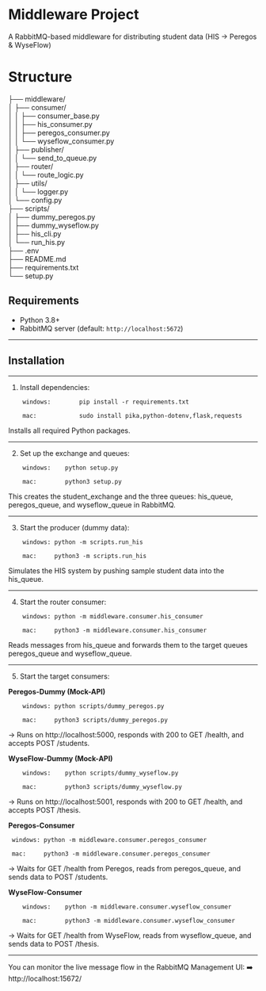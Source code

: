 # Middleware Project  
A RabbitMQ-based middleware for distributing student data (HIS → Peregos & WyseFlow)

# Structure
├── middleware/  
│   ├── consumer/  
│   │   ├── consumer_base.py  
│   │   ├── his_consumer.py  
│   │   ├── peregos_consumer.py  
│   │   └── wyseflow_consumer.py  
│   ├── publisher/  
│   │   └── send_to_queue.py  
│   ├── router/  
│   │   └── route_logic.py  
│   ├── utils/  
│   │   └── logger.py  
│   └── config.py  
├── scripts/  
│   ├── dummy_peregos.py  
│   ├── dummy_wyseflow.py  
│   ├── his_cli.py  
│   └── run_his.py  
├── .env  
├── README.md  
├── requirements.txt  
└── setup.py  

## Requirements

- Python 3.8+  
- RabbitMQ server (default: `http://localhost:5672`)  

---

## Installation

____________________________________________  
1. Install dependencies:
```
    windows:        pip install -r requirements.txt
   
    mac:            sudo install pika,python-dotenv,flask,requests
```

Installs all required Python packages.
____________________________________________
2. Set up the exchange and queues:

```
    windows:    python setup.py
   
    mac:        python3 setup.py
```

This creates the student_exchange and the three queues:
his_queue, peregos_queue, and wyseflow_queue in RabbitMQ.
____________________________________________
3. Start the producer (dummy data):

```
    windows: python -m scripts.run_his
   
    mac:     python3 -m scripts.run_his
```

Simulates the HIS system by pushing sample student data into the his_queue.
_____________________________________________
4. Start the router consumer:

```
    windows: python -m middleware.consumer.his_consumer
   
    mac:     python3 -m middleware.consumer.his_consumer
```

Reads messages from his_queue and forwards them to the target queues peregos_queue and wyseflow_queue.
____________________________________________
5. Start the target consumers:


**Peregos-Dummy (Mock-API)**
```
    windows: python scripts/dummy_peregos.py
    
    mac:     python3 scripts/dummy_peregos.py
```
→ Runs on http://localhost:5000, responds with 200 to GET /health, and accepts POST /students.


**WyseFlow-Dummy (Mock-API)**
```
    windows:    python scripts/dummy_wyseflow.py
    
    mac:        python3 scripts/dummy_wyseflow.py
```
→ Runs on http://localhost:5001, responds with 200 to GET /health, and accepts POST /thesis.




**Peregos-Consumer**
   ``` 
    windows: python -m middleware.consumer.peregos_consumer
    
    mac:     python3 -m middleware.consumer.peregos_consumer
 ```
→ Waits for GET /health from Peregos, reads from peregos_queue, and sends data to POST /students.


**WyseFlow-Consumer**
```    
    windows:    python -m middleware.consumer.wyseflow_consumer
    
    mac:        python3 -m middleware.consumer.wyseflow_consumer
```
→ Waits for GET /health from WyseFlow, reads from wyseflow_queue, and sends data to POST /thesis.



____________________________________________
You can monitor the live message flow in the RabbitMQ Management UI:
➡️ http://localhost:15672/





